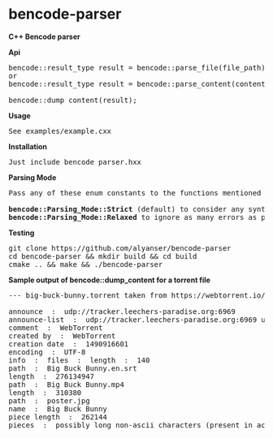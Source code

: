 # bencode-parser

<b>C++ Bencode parser</b>

<b>Api</b>
<pre>
bencode::result_type result = bencode::parse_file(file_path);
or
bencode::result_type result = bencode::parse_content(content);

bencode::dump_content(result);
</pre>

<b>Usage</b><br>
<pre>
See examples/example.cxx
</pre>

<b>Installation</b>
<pre>
Just include bencode_parser.hxx
</pre>
</pre>
<b>Parsing Mode</b>
<pre>
Pass any of these enum constants to the functions mentioned in Api.<Br>
<b>bencode::Parsing_Mode::Strict</b> (default) to consider any syntax error as fatal and throw.
<b>bencode::Parsing_Mode::Relaxed</b> to ignore as many errors as possible.
</pre>
<b>Testing</b>
<pre>
git clone https://github.com/alyanser/bencode-parser
cd bencode-parser && mkdir build && cd build 
cmake .. && make && ./bencode-parser 
</pre>

<b>Sample output of bencode::dump_content for a torrent file</b>
<pre>
--- big-buck-bunny.torrent taken from https://webtorrent.io/free-torrents ---

announce  :  udp://tracker.leechers-paradise.org:6969
announce-list  :  udp://tracker.leechers-paradise.org:6969 udp://tracker.coppersurfer.tk:6969
comment  :  WebTorrent <https://webtorrent.io>
created by  :  WebTorrent <https://webtorrent.io>
creation date  :  1490916601
encoding  :  UTF-8
info  :  files  :  length  :  140
path  :  Big Buck Bunny.en.srt 
length  :  276134947
path  :  Big Buck Bunny.mp4 
length  :  310380
path  :  poster.jpg 
name  :  Big Buck Bunny
piece length  :  262144
pieces  :  possibly long non-ascii characters (present in actual dict but not being printed)
</pre>
